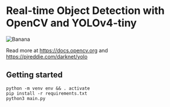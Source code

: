# Real-time Object Detection with OpenCV and YOLOv4-tiny

![Banana](banana.png)

Read more at https://docs.opencv.org and https://pjreddie.com/darknet/yolo

## Getting started

```shell
python -m venv env && . activate
pip install -r requirements.txt
python3 main.py
```
